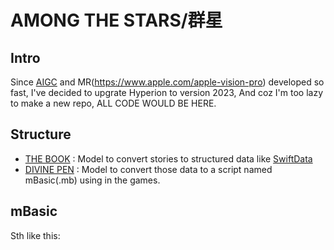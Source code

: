 # AMONG THE STARS/群星

## Intro

  Since [AIGC](https://arxiv.org/abs/2303.04226) and MR(https://www.apple.com/apple-vision-pro) developed so fast, 
I've decided to upgrate Hyperion to version 2023, And coz I'm too lazy to make a new repo, ALL CODE WOULD BE HERE.

## Structure

  - [THE BOOK]() : Model to convert stories to structured data like [SwiftData](https://developer.apple.com/xcode/swiftdata/)
  - [DIVINE PEN]() : Model to convert those data to a script named mBasic(.mb) using in the games.

## mBasic

  Sth like this:
  
```basic

```
